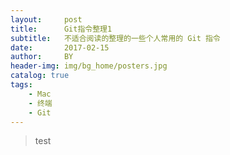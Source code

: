 ```yaml
---
layout:     post
title:      Git指令整理1
subtitle:   不适合阅读的整理的一些个人常用的 Git 指令
date:       2017-02-15
author:     BY
header-img: img/bg_home/posters.jpg
catalog: true
tags:
    - Mac
    - 终端
    - Git
---
```


>test